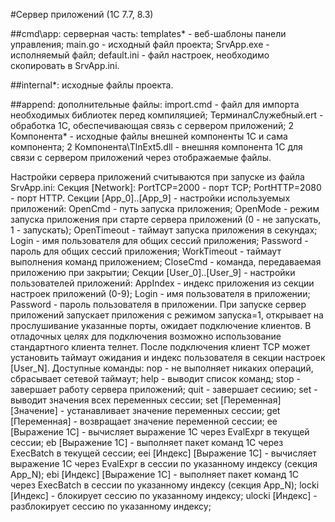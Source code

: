 #Сервер приложений (1С 7.7, 8.3)

##cmd\app: серверная часть:
  templates\* - веб-шаблоны панели управления;
  main.go - исходный файл проекта;
  SrvApp.exe - исполняемый файл;
  default.ini - файл настроек, необходимо скопировать в SrvApp.ini.

##internal\*: исходные файлы проекта.

##append: дополнительные файлы:
  import.cmd - файл для импорта необходимых библиотек перед компиляцией;
  ТерминалСлужебный.ert - обработка 1С, обеспечивающая связь с сервером приложений;
  2 Компонента\* - исходные файлы внешней компоненты 1С и сама компонента;
  2 Компонента\TlnExt5.dll - внешняя компонента 1С для связи с сервером приложений через отображаемые файлы.

Настройки сервера приложений считываются при запуске из файла SrvApp.ini:
  Секция [Network]:
    PortTCP=2000 - порт TCP;
    PortHTTP=2080 - порт HTTP.
  Секции [App_0]..[App_9] - настройки используемых приложений:
    OpenCmd - путь запуска приложения;
    OpenMode - режим запуска приложения при старте сервера приложений (0 - не запускать, 1 - запускать);
    OpenTimeout - таймаут запуска приложения в секундах;
    Login - имя пользователя для общих сессий приложения;
    Password - пароль для общих сессий приложения;
    WorkTimeout - таймаут выполнения команд приложением;
    CloseCmd - команда, передаваемая приложению при закрытии;
  Секции [User_0]..[User_9] - настройки пользователей приложений:
    AppIndex - индекс приложения из секции настроек приложений (0-9);
    Login - имя пользователя в приложении;
    Password - пароль пользователя в приложении.
  При запуске сервер приложений запускает приложения с режимом запуска=1, открывает на прослушивание указанные порты, ожидает подключение клиентов. В отладочных целях для подключения возможно использование стандартного клиента телнет. После подключения клиент TCP может установить таймаут ожидания и индекс пользователя в секции настроек [User_N]. Доступные команды:
  nop - не выполняет никаких операций, сбрасывает сетевой таймаут;
  help - выводит список команд;
  stop - завершает работу сервера приложений;
  quit - завершает сесиию;
  set - выводит значения всех переменных сессии;
  set [Переменная] [Значение] - устанавливает значение переменных сессии;
  get [Переменная] - возвращает значение переменной сессии;
  ee [Выражение 1С] - вычисляет выражение 1С через EvalExpr в текущей сессии;
  eb [Выражение 1С] - выполняет пакет команд 1С через ExecBatch в текущей сессии;
  eei [Индекс] [Выражение 1С] - вычисляет выражение 1С через EvalExpr в сессии по указанному индексу (секция App_N);
  ebi [Индекс] [Выражение 1С] - выполняет пакет команд 1С через ExecBatch в сессии  по указанному индексу (секция App_N);
  locki [Индекс] - блокирует сессию по указанному индексу;
  ulocki [Индекс] - разблокирует сессию по указанному индексу;
